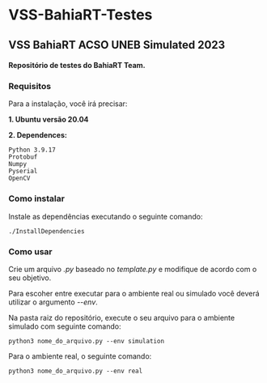 # VSS-BahiaRT-Testes
VSS BahiaRT ACSO UNEB Simulated 2023
---
#### Repositório de testes do BahiaRT Team.

### Requisitos

Para a instalação, você irá precisar:

**1. Ubuntu versão 20.04**

**2. Dependences:**
```
Python 3.9.17
Protobuf
Numpy
Pyserial
OpenCV
```

### Como instalar

Instale as dependências executando o seguinte comando:
```shell
./InstallDependencies
```

### Como usar

Crie um arquivo *.py* baseado no *template.py* e modifique de acordo com o seu objetivo.

Para escoher entre executar para o ambiente real ou simulado você deverá utilizar o argumento *--env*.

Na pasta raiz do repositório, execute o seu arquivo para o ambiente simulado com seguinte comando:
```shell
python3 nome_do_arquivo.py --env simulation
```
Para o ambiente real, o seguinte comando:
```shell
python3 nome_do_arquivo.py --env real
```



